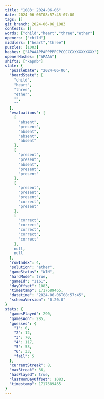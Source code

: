 ```yaml
---
title: "1083: 2024-06-06"
date: 2024-06-06T08:57:45-07:00
tags: []
git_branch: 2024-06-06_1083
contests: []
words: ["child","heart","three","ether"]
openers: ["child"]
middlers: ["heart","three"]
puzzles: [1083]
hashes: ["APAAAPPAPPPPPCPCCCCCXXXXXXXXXX"]
openerHashes: ["APAAA"]
shifts: ["kapnb"]
state: {
  "puzzleDate": "2024-06-06",
  "boardState": [
    "child",
    "heart",
    "three",
    "ether",
    "",
    ""
  ],
  "evaluations": [
    [
      "absent",
      "present",
      "absent",
      "absent",
      "absent"
    ],
    [
      "present",
      "present",
      "absent",
      "present",
      "present"
    ],
    [
      "present",
      "present",
      "present",
      "correct",
      "present"
    ],
    [
      "correct",
      "correct",
      "correct",
      "correct",
      "correct"
    ],
    null,
    null
  ],
  "rowIndex": 4,
  "solution": "ether",
  "gameStatus": "WIN",
  "hardMode": true,
  "gameId": "1161",
  "dayOffset": 1083,
  "timestamp": 1717689465,
  "datetime": "2024-06-06T08:57:45",
  "schemaVersion": "0.20.0"
}
stats: {
  "gamesPlayed": 290,
  "gamesWon": 285,
  "guesses": {
    "1": 0,
    "2": 12,
    "3": 70,
    "4": 117,
    "5": 53,
    "6": 33,
    "fail": 5
  },
  "currentStreak": 8,
  "maxStreak": 36,
  "hasPlayed": true,
  "lastWonDayOffset": 1083,
  "timestamp": 1717689465
}
---
```

<!-- more -->
